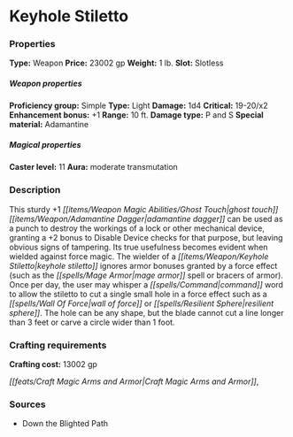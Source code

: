 ﻿---
Title: "Keyhole Stiletto"
Type: "Weapon"
Price: "23002 gp"
Weight: "1 lb."
Slot: "Slotless"
Proficiency group: "Simple"
Weapon properties Type: "Light"
Damage: "1d4"
Critical: "19-20/x2"
Enhancement bonus: "+1"
Range: "10 ft."
Damage type: "P and S"
Special material: "Adamantine"
Caster level: "11"
Aura: "moderate transmutation"
Description: |
  "This sturdy _+1 ghost touch adamantine dagger_ can be used as a punch to destroy the workings of a lock or other mechanical device, granting a +2 bonus to Disable Device checks for that purpose, but leaving obvious signs of tampering. Its true usefulness becomes evident when wielded against force magic. The wielder of a _keyhole stiletto_ ignores armor bonuses granted by a force effect (such as the _mage armor_ spell or _bracers of armor_). Once per day, the user may whisper a command word to allow the stiletto to cut a single small hole in a force effect such as a _wall of force_ or _resilient sphere_. The hole can be any shape, but the blade cannot cut a line longer than 3 feet or carve a circle wider than 1 foot."
Crafting cost: "13002 gp"
Sources: "['Down the Blighted Path']"
---

# Keyhole Stiletto

### Properties

**Type:** Weapon **Price:** 23002 gp **Weight:** 1 lb. **Slot:** Slotless

##### Weapon properties

**Proficiency group:** Simple **Type:** Light **Damage:** 1d4 **Critical:** 19-20/x2 **Enhancement bonus:** +1 **Range:** 10 ft. **Damage type:** P and S **Special material:** Adamantine

##### Magical properties

**Caster level:** 11 **Aura:** moderate transmutation

### Description

This sturdy +1 _[[items/Weapon Magic Abilities/Ghost Touch|ghost touch]]_ _[[items/Weapon/Adamantine Dagger|adamantine dagger]]_ can be used as a punch to destroy the workings of a lock or other mechanical device, granting a +2 bonus to Disable Device checks for that purpose, but leaving obvious signs of tampering. Its true usefulness becomes evident when wielded against force magic. The wielder of a _[[items/Weapon/Keyhole Stiletto|keyhole stiletto]]_ ignores armor bonuses granted by a force effect (such as the _[[spells/Mage Armor|mage armor]]_ spell or bracers of armor). Once per day, the user may whisper a _[[spells/Command|command]]_ word to allow the stiletto to cut a single small hole in a force effect such as a _[[spells/Wall Of Force|wall of force]]_ or _[[spells/Resilient Sphere|resilient sphere]]_. The hole can be any shape, but the blade cannot cut a line longer than 3 feet or carve a circle wider than 1 foot.

### Crafting requirements

**Crafting cost:** 13002 gp

_[[feats/Craft Magic Arms and Armor|Craft Magic Arms and Armor]]_,

### Sources

* Down the Blighted Path